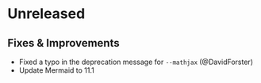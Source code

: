 # Unreleased

## Fixes & Improvements
* Fixed a typo in the deprecation message for `--mathjax` (@DavidForster)
* Update Mermaid to 11.1
